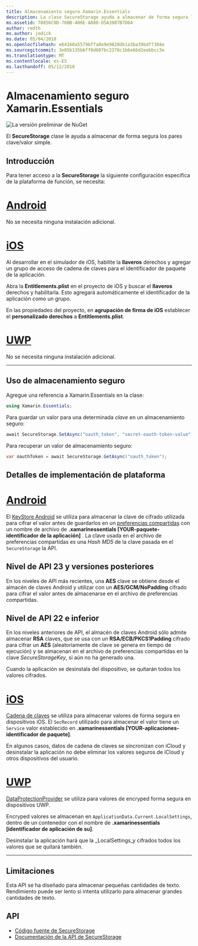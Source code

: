 ```yaml
---
title: Almacenamiento seguro Xamarin.Essentials
description: La clase SecureStorage ayuda a almacenar de forma segura los pares clave/valor simple.
ms.assetid: 78856C0D-76BB-406E-A880-D5A3987B7D64
author: redth
ms.author: jodick
ms.date: 05/04/2018
ms.openlocfilehash: e64160a5579bffa8e9e9820db1a3ba39bdf7304e
ms.sourcegitcommit: 3e05b135b6ff0d607bc2378c1b6e66d2eebbcc3e
ms.translationtype: MT
ms.contentlocale: es-ES
ms.lasthandoff: 05/12/2018
---
```

# <a name="xamarinessentials-secure-storage"></a>Almacenamiento seguro Xamarin.Essentials

![La versión preliminar de NuGet](~/media/shared/pre-release.png)

El **SecureStorage** clase le ayuda a almacenar de forma segura los pares clave/valor simple.

## <a name="getting-started"></a>Introducción

Para tener acceso a la **SecureStorage** la siguiente configuración específica de la plataforma de función, se necesita:

# <a name="androidtabandroid"></a>[Android](#tab/android)

No se necesita ninguna instalación adicional.

# <a name="iostabios"></a>[iOS](#tab/ios)

Al desarrollar en el simulador de iOS, habilite la **llaveros** derechos y agregar un grupo de acceso de cadena de claves para el identificador de paquete de la aplicación.

Abra la **Entitlements.plist** en el proyecto de iOS y buscar el **llaveros** derechos y habilitarla. Esto agregará automáticamente el identificador de la aplicación como un grupo.

En las propiedades del proyecto, en **agrupación de firma de iOS** establecer el **personalizado derechos** a **Entitlements.plist**.

# <a name="uwptabuwp"></a>[UWP](#tab/uwp)

No se necesita ninguna instalación adicional.

-----

## <a name="using-secure-storage"></a>Uso de almacenamiento seguro

Agregue una referencia a Xamarin.Essentials en la clase:

```csharp
using Xamarin.Essentials;
```

Para guardar un valor para una determinada _clave_ en un almacenamiento seguro:

```csharp
await SecureStorage.SetAsync("oauth_token", "secret-oauth-token-value");
```

Para recuperar un valor de almacenamiento seguro:

```csharp
var oauthToken = await SecureStorage.GetAsync("oauth_token");
```

## <a name="platform-implementation-specifics"></a>Detalles de implementación de plataforma

# <a name="androidtabandroid"></a>[Android](#tab/android)

El [KeyStore Android](https://developer.android.com/training/articles/keystore.html) se utiliza para almacenar la clave de cifrado utilizada para cifrar el valor antes de guardarlos en un [preferencias compartidas](https://developer.android.com/training/data-storage/shared-preferences.html) con un nombre de archivo de **.xamarinessentials [YOUR-paquete-identificador de la aplicación]** .  La clave usada en el archivo de preferencias compartidas es una _Hash MD5_ de la clave pasada en el `SecureStorage` la API.

## <a name="api-level-23-and-higher"></a>Nivel de API 23 y versiones posteriores

En los niveles de API más recientes, una **AES** clave se obtiene desde el almacén de claves Android y utilizar con un **AES/GCM/NoPadding** cifrado para cifrar el valor antes de almacenarse en el archivo de preferencias compartidas.

## <a name="api-level-22-and-lower"></a>Nivel de API 22 e inferior

En los niveles anteriores de API, el almacén de claves Android sólo admite almacenar **RSA** claves, que se usa con un **RSA/ECB/PKCS1Padding** cifrado para cifrar un **AES** (aleatoriamente de clave se genera en tiempo de ejecución) y se almacenan en el archivo de preferencias compartidas en la clave _SecureStorageKey_, si aún no ha generado una.

Cuando la aplicación se desinstala del dispositivo, se quitarán todos los valores cifrados.

# <a name="iostabios"></a>[iOS](#tab/ios)

[Cadena de claves](https://developer.xamarin.com/api/type/Android.Security.KeyChain/) se utiliza para almacenar valores de forma segura en dispositivos iOS.  El `SecRecord` utilizado para almacenar el valor tiene un `Service` valor establecido en **.xamarinessentials [YOUR-aplicaciones-identificador de paquete]**.

En algunos casos, datos de cadena de claves se sincronizan con iCloud y desinstalar la aplicación no debe eliminar los valores seguros de iCloud y otros dispositivos del usuario.

# <a name="uwptabuwp"></a>[UWP](#tab/uwp)

[DataProtectionProvider](https://docs.microsoft.com/en-us/uwp/api/windows.security.cryptography.dataprotection.dataprotectionprovider) se utiliza para valores de encryped forma segura en dispositivos UWP.

Encryped valores se almacenan en `ApplicationData.Current.LocalSettings`, dentro de un contenedor con el nombre de **.xamarinessentials [identificador de aplicación de su]**.

Desinstalar la aplicación hará que la _LocalSettings_y cifrados todos los valores que se quitará también.

-----

## <a name="limitations"></a>Limitaciones

Esta API se ha diseñado para almacenar pequeñas cantidades de texto.  Rendimiento puede ser lento si intenta utilizarlo para almacenar grandes cantidades de texto.

## <a name="api"></a>API

- [Código fuente de SecureStorage](https://github.com/xamarin/Essentials/tree/master/Xamarin.Essentials/SecureStorage)
- [Documentación de la API de SecureStorage](xref:Xamarin.Essentials.SecureStorage)
